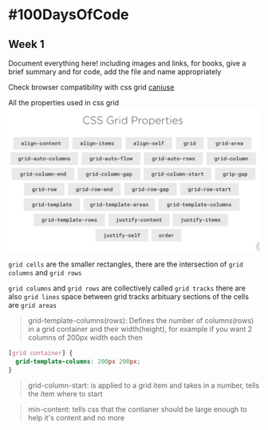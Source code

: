 # #100DaysOfCode

## Week 1

Document everything here! including images and links, for books, give a brief summary and for code, add the file and name appropriately

Check browser compatibility with css grid [caniuse](https://caniuse.com/css-grid)

All the properties used in css grid
![Image of CSS grid properties](https://github.com/EOjeah/100DaysOfCode/blob/main/1-wk/images/css_grid_properties.png)

`grid cells` are the smaller rectangles, there are the intersection of `grid columns` and `grid rows`

`grid columns` and `grid rows` are collectively called `grid tracks`
there are also `grid lines` space between grid tracks
arbituary sections of the cells are `grid areas`

> grid-template-columns(rows): Defines the number of columns(rows) in a grid container and their width(height), for example if you want 2 columns of 200px width each then

```css
[grid container] {
  grid-template-columns: 200px 200px;
}
```

> grid-column-start: is applied to a grid item and takes in a number, tells the item where to start

> min-content: tells css that the contianer should be large enough to help it's content and no more
